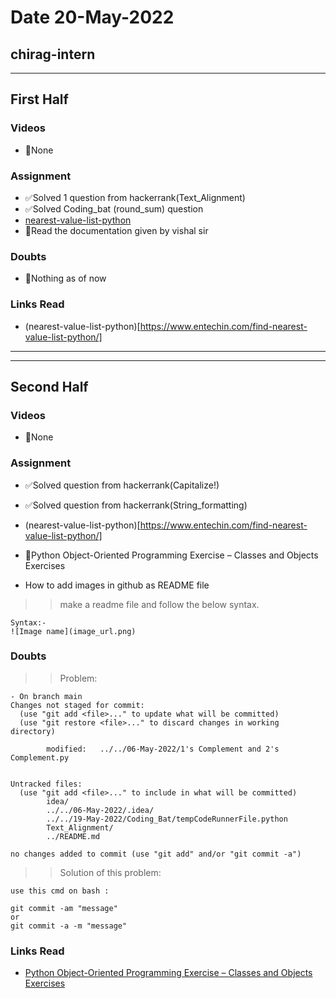 # Date 20-May-2022

## chirag-intern

<hr>

## First Half

### Videos

- 🚫None

### Assignment

- ✅Solved 1 question from hackerrank(Text_Alignment)
- ✅Solved Coding_bat (round_sum) question
- [nearest-value-list-python](https://www.entechin.com/find-nearest-value-list-python/)
- 🔄Read the documentation given by vishal sir

### Doubts

- 🚫Nothing as of now

### Links Read

- (nearest-value-list-python)[https://www.entechin.com/find-nearest-value-list-python/]

<hr>
<hr>

## Second Half

### Videos

- 🚫None

### Assignment

- ✅Solved question from hackerrank(Capitalize!)
- ✅Solved question from hackerrank(String_formatting)

- (nearest-value-list-python)[https://www.entechin.com/find-nearest-value-list-python/]

- 🔄Python Object-Oriented Programming Exercise – Classes and Objects Exercises

- How to add images in github as README file

> > make a readme file and follow the below syntax.

```
Syntax:-
![Image name](image_url.png)
```

### Doubts

> > Problem:

```
- On branch main
Changes not staged for commit:
  (use "git add <file>..." to update what will be committed)
  (use "git restore <file>..." to discard changes in working directory)

        modified:   ../../06-May-2022/1's Complement and 2's Complement.py


Untracked files:
  (use "git add <file>..." to include in what will be committed)
        idea/
        ../../06-May-2022/.idea/
        ../../19-May-2022/Coding_Bat/tempCodeRunnerFile.python
        Text_Alignment/
        ../README.md

no changes added to commit (use "git add" and/or "git commit -a")
```

> > Solution of this problem:

```
use this cmd on bash :

git commit -am "message"
or
git commit -a -m "message"
```

### Links Read

- [Python Object-Oriented Programming Exercise – Classes and Objects Exercises
  ](https://www.techgeekbuzz.com/python-object-oriented-programming-exercise/)
